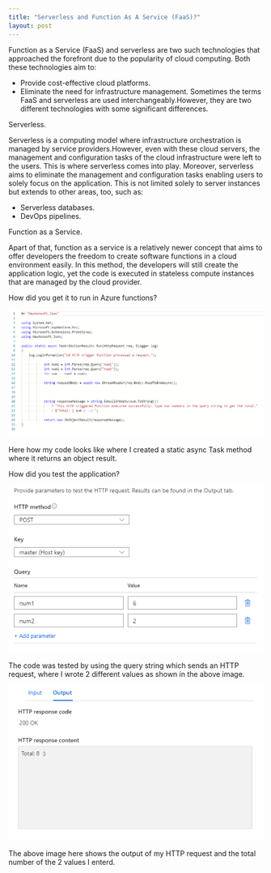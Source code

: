 ```yaml
---
title: "Serverless and Function As A Service (FaaS)?"
layout: post
---
```


Function as a Service (FaaS) and serverless are two such technologies that approached the forefront due to the popularity of cloud computing. Both these technologies aim to:








* Provide cost-effective cloud platforms.
* Eliminate the need for infrastructure management.
 Sometimes the terms FaaS and serverless are used interchangeably.However, they are two different technologies with some significant differences.
 
 Serverless.
 
Serverless is a computing model where infrastructure orchestration is managed by service providers.However, even with these cloud servers, the management and configuration     tasks of the cloud infrastructure were left to the users.
This is where serverless comes into play. Moreover, serverless aims to eliminate the management and configuration tasks enabling users to solely focus on the application.
This is not limited solely to server instances but extends to other areas, too, such as:
* Serverless databases.
* DevOps pipelines. 

Function as a Service.

Apart of that, function as a service is a relatively newer concept that aims to offer developers the freedom to create software functions in a cloud environment easily. In this method, the developers will still create the application logic, yet the code is executed in stateless compute instances that are managed by the cloud provider.

How did you get it to run in Azure functions?

![dotnet.Code](https://github.com/ItsAnass/ItsAnass.github.io/blob/main/assets/Images/MiniCalcCode.png?raw=true)

Here how my code looks like where I created a static async Task method where it returns an object result.

How did you test the application?

![dotnet.Code](https://github.com/ItsAnass/ItsAnass.github.io/blob/main/assets/Images/CodeTest.png?raw=true)

The code was tested by using the query string which sends an HTTP request, where I wrote 2 different values as shown in the above image.

![dotnet.Code](https://github.com/ItsAnass/ItsAnass.github.io/blob/main/assets/Images/TestCodeOutput.png?raw=true)

The above  image here shows the output of my HTTP request and the total number of the 2 values I enterd.







